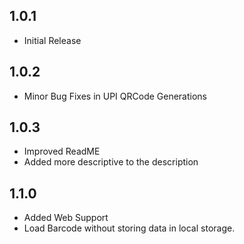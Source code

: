 ## 1.0.1
* Initial Release

## 1.0.2
* Minor Bug Fixes in UPI QRCode Generations

## 1.0.3
* Improved ReadME
* Added more descriptive to the description

## 1.1.0
* Added Web Support
* Load Barcode without storing data in local storage.



